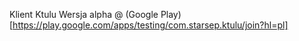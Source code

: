 Klient Ktulu
Wersja alpha @ (Google Play)[https://play.google.com/apps/testing/com.starsep.ktulu/join?hl=pl]
